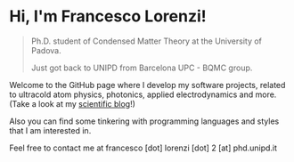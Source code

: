 # Hi, I'm Francesco Lorenzi!
> Ph.D. student of Condensed Matter Theory at the University of Padova.
>
> Just got back to UNIPD from Barcelona UPC - BQMC group.

Welcome to the GitHub page where I develop my software projects, related to ultracold atom physics, photonics, applied electrodynamics and more.
(Take a look at my [scientific blog](https://lorenzifrancesco.github.io/)!)

Also you can find some tinkering with programming languages and styles that I am interested in. 

Feel free to contact me at francesco [dot] lorenzi [dot] 2 [at] phd.unipd.it 
